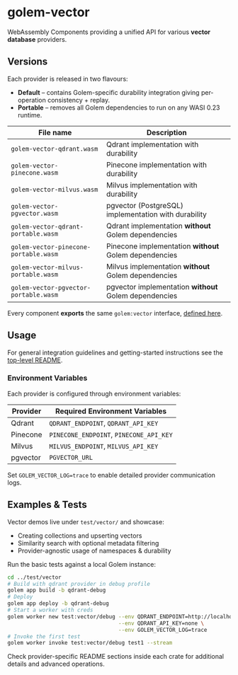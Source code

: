 # golem-vector

WebAssembly Components providing a unified API for various **vector database** providers.

## Versions

Each provider is released in two flavours:

* **Default** – contains Golem-specific durability integration giving per-operation consistency + replay.
* **Portable** – removes all Golem dependencies to run on any WASI 0.23 runtime.

| File name                            | Description |
|--------------------------------------|-------------|
| `golem-vector-qdrant.wasm`           | Qdrant implementation with durability |
| `golem-vector-pinecone.wasm`         | Pinecone implementation with durability |
| `golem-vector-milvus.wasm`           | Milvus implementation with durability |
| `golem-vector-pgvector.wasm`         | pgvector (PostgreSQL) implementation with durability |
| `golem-vector-qdrant-portable.wasm`  | Qdrant implementation **without** Golem dependencies |
| `golem-vector-pinecone-portable.wasm`| Pinecone implementation **without** Golem dependencies |
| `golem-vector-milvus-portable.wasm`  | Milvus implementation **without** Golem dependencies |
| `golem-vector-pgvector-portable.wasm`| pgvector implementation **without** Golem dependencies |

Every component **exports** the same `golem:vector` interface, [defined here](wit/golem-vector.wit).

## Usage

For general integration guidelines and getting-started instructions see the [top-level README](../README.md).

### Environment Variables

Each provider is configured through environment variables:

| Provider  | Required Environment Variables |
|-----------|--------------------------------|
| Qdrant    | `QDRANT_ENDPOINT`, `QDRANT_API_KEY` |
| Pinecone  | `PINECONE_ENDPOINT`, `PINECONE_API_KEY` |
| Milvus    | `MILVUS_ENDPOINT`, `MILVUS_API_KEY` |
| pgvector  | `PGVECTOR_URL` |

Set `GOLEM_VECTOR_LOG=trace` to enable detailed provider communication logs.

## Examples & Tests

Vector demos live under `test/vector/` and showcase:

* Creating collections and upserting vectors
* Similarity search with optional metadata filtering
* Provider-agnostic usage of namespaces & durability

Run the basic tests against a local Golem instance:

```bash
cd ../test/vector
# Build with qdrant provider in debug profile
golem app build -b qdrant-debug
# Deploy
golem app deploy -b qdrant-debug
# Start a worker with creds
golem worker new test:vector/debug --env QDRANT_ENDPOINT=http://localhost:6333 \
                                   --env QDRANT_API_KEY=none \
                                   --env GOLEM_VECTOR_LOG=trace
# Invoke the first test
golem worker invoke test:vector/debug test1 --stream
```

Check provider-specific README sections inside each crate for additional details and advanced operations.
